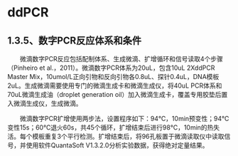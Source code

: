 # ddPCR
## 1.3.5、数字PCR反应体系和条件
&emsp;&emsp;微滴数字PCR反应包括配制体系、生成微滴、扩增循环和信号读取4个步骤（Pinheiro et al.，2011）。微滴数字PCR体系为20uL，包含10uL 2XddPCR Master Mix，10umol/L正向引物和反向引物各0.8uL、探针0.4uL，DNA模板2uL。生成微滴需要使用专门的微滴生成卡和微滴生成仪，将40uL PCR体系和70uL微滴生成油（droplet generation oil）加入微滴生成卡，覆盖专用胶垫后置入微滴生成仪，生成微滴。

&emsp;&emsp;微滴数字PCR扩增使用两步法，设置程序如下：94℃，10min预变性；94℃变性15s；60℃退火60s，共45个循环，扩增结束后进行98℃，10min的热失活。每个模板重复3个平行检测。扩增结束后，将96孔板置于微滴读取仪中读取信号，并使用软件QuantaSoft V1.3.2.0分析实验数据，获得绝对定量结果。
